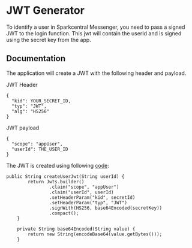 # JWT Generator
To identify a user in Sparkcentral Messenger, you need to pass a signed JWT to the login function. This jwt will contain the userId and is signed using the secret key from the app.

## Documentation

The application will create a JWT with the following header and payload.

JWT Header
```
{
  "kid": YOUR_SECRET_ID,
  "typ": "JWT",
  "alg": "HS256"
}
```
JWT payload
```
{
  "scope": "appUser",
  "userId": THE_USER_ID
}
```
The JWT is created using following [code](https://github.com/sparkcentral/sparkcentral-messenger-demoapp/blob/allinone/src/main/java/com/sparkcentral/jwtgenerator/services/UserJWTGenerator.java):

```
public String createUserJwt(String userId) {
        return Jwts.builder()
                .claim("scope", "appUser")
                .claim("userId", userId)
                .setHeaderParam("kid", secretId)
                .setHeaderParam("typ", "JWT")
                .signWith(HS256, base64Encoded(secretKey))
                .compact();
    }

    private String base64Encoded(String value) {
        return new String(encodeBase64(value.getBytes()));
    }
```


